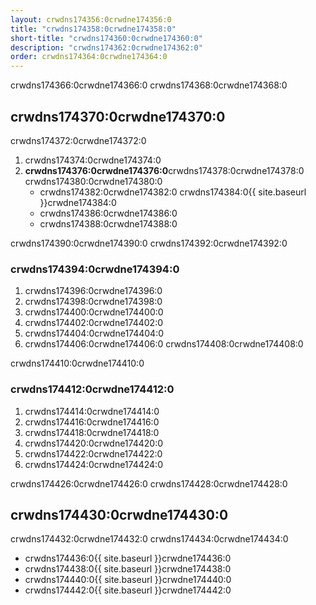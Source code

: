 ```yaml
---
layout: crwdns174356:0crwdne174356:0
title: "crwdns174358:0crwdne174358:0"
short-title: "crwdns174360:0crwdne174360:0"
description: "crwdns174362:0crwdne174362:0"
order: crwdns174364:0crwdne174364:0
---
```


crwdns174366:0crwdne174366:0 crwdns174368:0crwdne174368:0

## crwdns174370:0crwdne174370:0

crwdns174372:0crwdne174372:0

1. crwdns174374:0crwdne174374:0
2. **crwdns174376:0crwdne174376:0**crwdns174378:0crwdne174378:0 crwdns174380:0crwdne174380:0 
    - crwdns174382:0crwdne174382:0 crwdns174384:0{{ site.baseurl }}crwdne174384:0
    - crwdns174386:0crwdne174386:0
    - crwdns174388:0crwdne174388:0

crwdns174390:0crwdne174390:0 crwdns174392:0crwdne174392:0

### crwdns174394:0crwdne174394:0

1. crwdns174396:0crwdne174396:0
2. crwdns174398:0crwdne174398:0
3. crwdns174400:0crwdne174400:0
4. crwdns174402:0crwdne174402:0
5. crwdns174404:0crwdne174404:0
6. crwdns174406:0crwdne174406:0 crwdns174408:0crwdne174408:0

crwdns174410:0crwdne174410:0

### crwdns174412:0crwdne174412:0

1. crwdns174414:0crwdne174414:0
2. crwdns174416:0crwdne174416:0
3. crwdns174418:0crwdne174418:0
4. crwdns174420:0crwdne174420:0
5. crwdns174422:0crwdne174422:0
6. crwdns174424:0crwdne174424:0

crwdns174426:0crwdne174426:0 crwdns174428:0crwdne174428:0

## crwdns174430:0crwdne174430:0

crwdns174432:0crwdne174432:0 crwdns174434:0crwdne174434:0

- crwdns174436:0{{ site.baseurl }}crwdne174436:0
- crwdns174438:0{{ site.baseurl }}crwdne174438:0
- crwdns174440:0{{ site.baseurl }}crwdne174440:0
- crwdns174442:0{{ site.baseurl }}crwdne174442:0